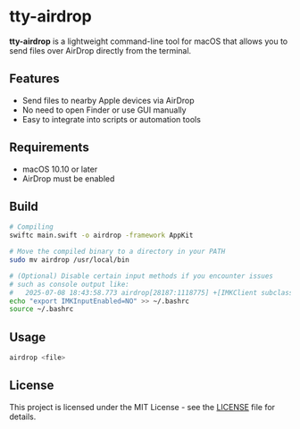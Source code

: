 # tty-airdrop

**tty-airdrop** is a lightweight command-line tool for macOS that allows you to send files over AirDrop directly from the terminal.

## Features

- Send files to nearby Apple devices via AirDrop
- No need to open Finder or use GUI manually
- Easy to integrate into scripts or automation tools

## Requirements

- macOS 10.10 or later
- AirDrop must be enabled

## Build

```bash
# Compiling
swiftc main.swift -o airdrop -framework AppKit  

# Move the compiled binary to a directory in your PATH
sudo mv airdrop /usr/local/bin

# (Optional) Disable certain input methods if you encounter issues
# such as console output like:
#   2025-07-08 18:43:58.773 airdrop[28187:1118775] +[IMKClient subclass]: chose IMKClient_Legacy
echo "export IMKInputEnabled=NO" >> ~/.bashrc
source ~/.bashrc
```



## Usage

```bash
airdrop <file>
```


## License

This project is licensed under the MIT License - see the [LICENSE](LICENSE) file for details.
